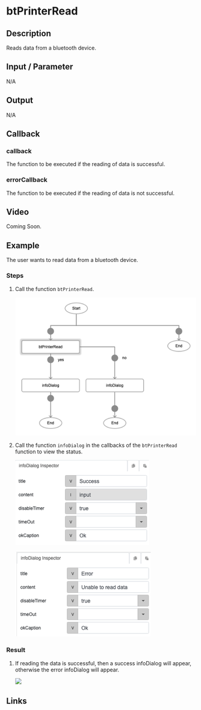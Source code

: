 # btPrinterRead

## Description

Reads data from a bluetooth device.

## Input / Parameter

N/A

## Output

N/A

## Callback

### callback

The function to be executed if the reading of data is successful.

### errorCallback

The function to be executed if the reading of data is not successful.

## Video

Coming Soon.

<!-- Format: [![Video]({image-path})]({url-link}) -->

## Example

The user wants to read data from a bluetooth device.

<!-- Share a scenario, like a user requirements. -->

### Steps

1. Call the function `btPrinterRead`. 

    ![](./btPrinterRead-step-1.png)

2. Call the function `infoDialog` in the callbacks of the `btPrinterRead` function to view the status.

    ![](./btPrinterRead-step-2.png)

    ![](./btPrinterRead-step-3.png)

<!-- Show the steps and share some screenshots.

1. .....

Format: ![]({image-path}) -->

### Result
    
1. If reading the data is successful, then a success infoDialog will appear, otherwise the error infoDialog will appear.

    ![](../btPrinterRead/btPrinterRead-result-1.jpg)


<!-- Explain the output.

Format: ![]({image-path}) -->

## Links